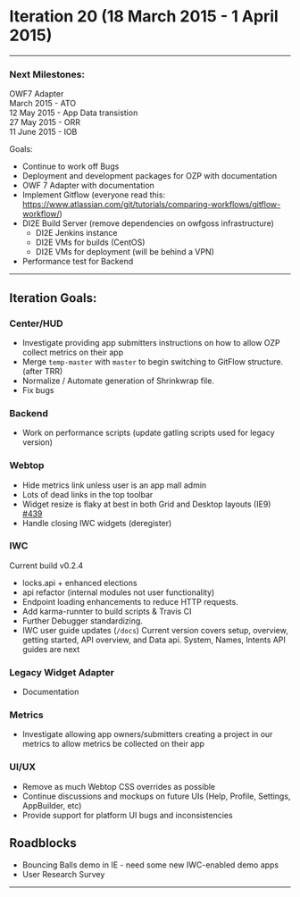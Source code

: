 # Iteration 20 (18 March 2015 - 1 April 2015)

*** 
### Next Milestones:
OWF7 Adapter
<br>   March 2015 - ATO
<br> 12 May 2015 - App Data transistion
<br>27 May 2015 - ORR
<br>11 June 2015 - IOB

Goals:
* Continue to work off Bugs
* Deployment and development packages for OZP with documentation
* OWF 7 Adapter with documentation
* Implement Gitflow (everyone read this: https://www.atlassian.com/git/tutorials/comparing-workflows/gitflow-workflow/)
* DI2E Build Server (remove dependencies on owfgoss infrastructure)
  * DI2E Jenkins instance
  * DI2E VMs for builds (CentOS)
  * DI2E VMs for deployment (will be behind a VPN)
* Performance test for Backend
***

## Iteration Goals:

### Center/HUD
* Investigate providing app submitters instructions on how to allow OZP collect metrics on their app 
* Merge `temp-master` with `master` to begin switching to GitFlow structure. (after TRR)
* Normalize / Automate generation of Shrinkwrap file. 
* Fix bugs

### Backend
* Work on performance scripts (update gatling scripts used for legacy version)

### Webtop
* Hide metrics link unless user is an app mall admin
* Lots of dead links in the top toolbar
* Widget resize is flaky at best in both Grid and Desktop layouts (IE9) [#439](https://github.com/ozone-development/ozp-webtop/issues/439)
* Handle closing IWC widgets (deregister)

### IWC
Current build v0.2.4
* locks.api + enhanced elections
* api refactor (internal modules not user functionality)
* Endpoint loading enhancements to reduce HTTP requests.
* Add karma-runnter to build scripts & Travis CI
* Further Debugger standardizing.
* IWC user guide updates (`/docs`) Current version covers setup, overview, getting started, API overview, and Data api. System, Names, Intents API guides are next

### Legacy Widget Adapter
* Documentation

### Metrics
* Investigate allowing app owners/submitters creating a project in our metrics to allow metrics be collected on their app

### UI/UX
* Remove as much Webtop CSS overrides as possible
* Continue discussions and mockups on future UIs (Help, Profile, Settings, AppBuilder, etc)
* Provide support for platform UI bugs and inconsistencies

## Roadblocks
* Bouncing Balls demo in IE - need some new IWC-enabled demo apps
* User Research Survey

***